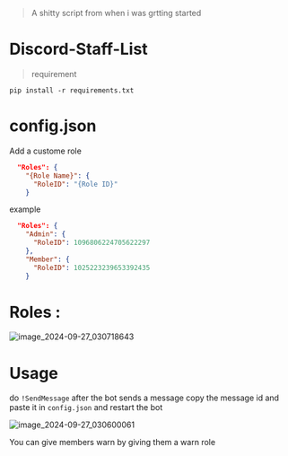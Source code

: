 > A shitty script from when i was grtting started
# Discord-Staff-List

> requirement

```
pip install -r requirements.txt
```
# config.json
Add a custome role
```json
  "Roles": {
    "{Role Name}": {
      "RoleID": "{Role ID}"
    }
```
example
```json
  "Roles": {
    "Admin": {
      "RoleID": 1096806224705622297
    },
    "Member": {
      "RoleID": 1025223239653392435
    }
```

# Roles : 
![image_2024-09-27_030718643](https://github.com/user-attachments/assets/10c505a1-0fbf-4730-a865-709d208ee93b)

# Usage
do `!SendMessage` after the bot sends a message copy the message id and paste it in `config.json` and restart the bot

![image_2024-09-27_030600061](https://github.com/user-attachments/assets/47b6a41f-e400-4e24-9ef1-b48bb5d6be44)

You can give members warn by giving them a warn role
